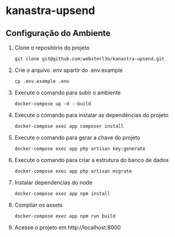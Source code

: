 # kanastra-upsend

## Configuração do Ambiente
1. Clone o repositório do projeto
    ```shellScript
    git clone git@github.com:websterl3o/kanastra-upsend.git
    ```
2. Crie o arquivo .env apartir do .env.example
    ```shellScript
    cp .env.example .env
    ```
3. Execute o comando para subir o ambiente
    ```shellScript
    docker-compose up -d --build
    ```
4. Execute o comando para instalar as dependências do projeto
    ```shellScript
    docker-compose exec app composer install
    ```
5. Execute o comando para gerar a chave do projeto
    ```shellScript
    docker-compose exec app php artisan key:generate
    ```
6. Execute o comando para criar a estrutura do banco de dados
    ```shellScript
    docker-compose exec app php artisan migrate
    ```
7. Instalar dependencias do node
    ```shellScript
    docker-compose exec app npm install
    ```
8. Compilar os assets
    ```shellScript
    docker-compose exec app npm run build
    ```
9. Acesse o projeto em http://localhost:8000
